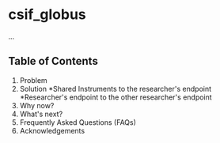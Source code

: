 # csif_globus
...

## Table of Contents 
1. Problem
2. Solution
   *Shared Instruments to the researcher's endpoint 
   *Researcher's endpoint to the other researcher's endpoint 
4. Why now?
5. What's next?
6. Frequently Asked Questions (FAQs)
7. Acknowledgements
